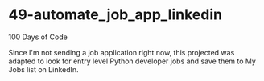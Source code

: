 # 49-automate_job_app_linkedin
100 Days of Code

Since I'm not sending a job application right now, this projected was adapted to look for entry level Python developer jobs and save them to My Jobs list on LinkedIn.

